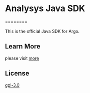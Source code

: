 
# Analysys Java SDK

========

This is the official Java SDK for Argo.

## Learn More

please visit [more](https://docs.analysys.cn/ark/integration/sdk/java)


## License

[gpl-3.0](https://www.gnu.org/licenses/gpl-3.0.txt)

